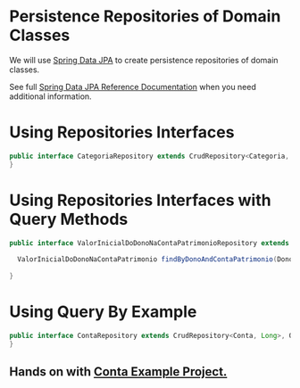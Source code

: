 Persistence Repositories of Domain Classes
====

We will use [Spring Data JPA](https://spring.io/projects/spring-data-jpa) to create persistence repositories of domain classes.

See full [Spring Data JPA Reference Documentation](https://docs.spring.io/spring-data/jpa/docs/current/reference/html/#jpa.repositories) when you need additional information.

# Using Repositories Interfaces

```java
public interface CategoriaRepository extends CrudRepository<Categoria, Long> {
}
```


# Using Repositories Interfaces with Query Methods

```java
public interface ValorInicialDoDonoNaContaPatrimonioRepository extends CrudRepository<ValorInicialDoDonoNaContaPatrimonio, Long> {
    
  ValorInicialDoDonoNaContaPatrimonio findByDonoAndContaPatrimonio(Dono dono, ContaPatrimonio contaPatrimonio);
    
}
```

# Using Query By Example

```java
public interface ContaRepository extends CrudRepository<Conta, Long>, QueryByExampleExecutor<Conta> {
}
```

## Hands on with [Conta Example Project.](https://github.com/persapiens/conta/tree/main/src/main/java/br/edu/ifrn/conta/persistencia)
